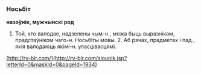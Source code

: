 ### Носьбіт
**назоўнік, мужчынскі род**

1. Той, хто валодае, надзелены чым-н., можа быць выразнікам, прадстаўніком чаго-н. Носьбіты мовы. 2. Аб рэчах, прадметах і пад., якія валодаюць якімі-н. уласцівасцямі.

<a rel="author">[http://rv-blr.com/](http://rv-blr.com/slounik.jsp?letterId=0&maskId=0&pageId=1934)</a>
